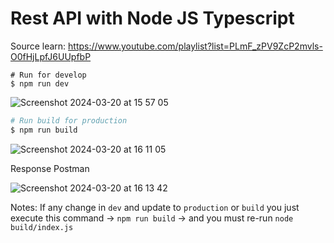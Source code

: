 # Rest API with Node JS Typescript
Source learn: https://www.youtube.com/playlist?list=PLmF_zPV9ZcP2mvls-O0fHjLpfJ6UUpfbP

```shell
# Run for develop
$ npm run dev
```

![Screenshot 2024-03-20 at 15 57 05](https://github.com/aspsptyd/rest-api-nodejs/assets/98740335/116995e1-23ab-46c7-b783-487661f1e4b0)

```sh
# Run build for production
$ npm run build
```

![Screenshot 2024-03-20 at 16 11 05](https://github.com/aspsptyd/rest-api-nodejs/assets/98740335/e516524c-09b2-4a67-9956-20d951e3ae65)

Response Postman

![Screenshot 2024-03-20 at 16 13 42](https://github.com/aspsptyd/rest-api-nodejs/assets/98740335/4a4b3195-dbf3-486d-8349-7d931fa09ddc)

Notes: If any change in `dev` and update to `production` or `build` you just execute this command -> `npm run build` -> and you must re-run `node build/index.js`